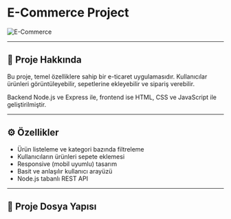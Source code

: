 # E-Commerce Project

![E-Commerce](https://user-images.githubusercontent.com/yourusername/yourprojectbanner.png)  
<!-- İstersen kendi bir banner ekleyebilirsin -->

---

## 🚀 Proje Hakkında

Bu proje, temel özelliklere sahip bir e-ticaret uygulamasıdır. Kullanıcılar ürünleri görüntüleyebilir, sepetlerine ekleyebilir ve sipariş verebilir.

Backend Node.js ve Express ile, frontend ise HTML, CSS ve JavaScript ile geliştirilmiştir.

---

## ⚙️ Özellikler

- Ürün listeleme ve kategori bazında filtreleme  
- Kullanıcıların ürünleri sepete eklemesi  
- Responsive (mobil uyumlu) tasarım  
- Basit ve anlaşılır kullanıcı arayüzü  
- Node.js tabanlı REST API

---

## 📁 Proje Dosya Yapısı

